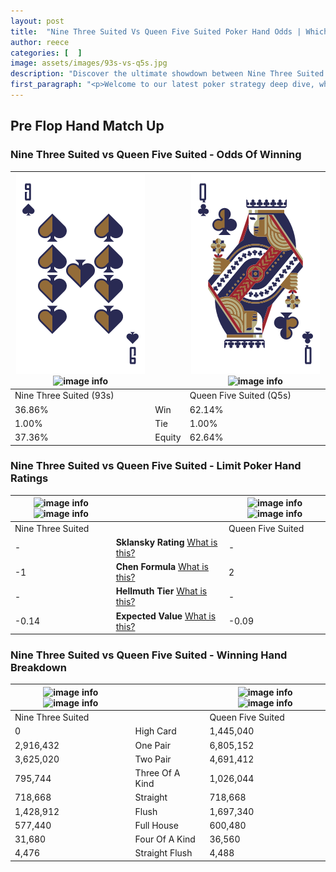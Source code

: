 ```yaml
---
layout: post
title:  "Nine Three Suited Vs Queen Five Suited Poker Hand Odds | Which Is The Better Hand In Poker? A Complete Guide"
author: reece
categories: [  ]
image: assets/images/93s-vs-q5s.jpg
description: "Discover the ultimate showdown between Nine Three Suited and Queen Five Suited in poker! Uncover the odds, strategies, and scenarios where one hand triumphs over the other. Get ready to up your poker game with this thrilling analysis."
first_paragraph: "<p>Welcome to our latest poker strategy deep dive, where we're pitting two distinct hands against each other in a high-stakes showdown: Nine Three Suited vs Queen Five Suited.</p><p>In the dynamic world of poker, every decision counts, and knowing which hand holds the upper hand is key to your success at the table.</p><p>In this article, we'll dissect these two hands, explore the scenarios where one dominates the other, and equip you with the knowledge to make strategic choices that can tip the odds in your favor.</p><p>Get ready to unravel the intriguing dynamics of these poker hands and elevate your game to new heights.</p>"
---
```




[comment]: # (sp0)

## Pre Flop Hand Match Up

<div class="table hand-ratings" markdown="1"> 



### Nine Three Suited vs Queen Five Suited - Odds Of Winning


    
| ![image info](assets/images/hand1/9.png) ![image info](assets/images/hand1/3s.png) |  | ![image info](assets/images/hand2/q.png) ![image info](assets/images/hand2/5s.png) |
| -------- | -------- | -------- |
| Nine Three Suited (93s) |  | Queen Five Suited (Q5s) |
| 36.86% | Win | 62.14% |
| 1.00% | Tie | 1.00% |
| 37.36% | Equity | 62.64% |




[comment]: # (sp1)



### Nine Three Suited vs Queen Five Suited - Limit Poker Hand Ratings


    
| ![image info](https://www.riverpairs.com/assets/images/hand1/9.png) ![image info](https://www.riverpairs.com/assets/images/hand1/3s.png) |  | ![image info](https://www.riverpairs.com/assets/images/hand2/q.png) ![image info](https://www.riverpairs.com/assets/images/hand2/5s.png) |
| -------- | -------- | -------- |
| Nine Three Suited |  | Queen Five Suited |
| - | **Sklansky Rating** [What is this?](/sklansky-rating-explained) | - |
| -1 | **Chen Formula** [What is this?](/chen-formula-explained) | 2 |
| - | **Hellmuth Tier** [What is this?](/Hellmuth-tier-explained) | - |
| -0.14 | **Expected Value** [What is this?](/expected-value-explained) | -0.09 |




[comment]: # (sp2)



### Nine Three Suited vs Queen Five Suited - Winning Hand Breakdown


    
| ![image info](https://www.riverpairs.com/assets/images/hand1/9.png) ![image info](https://www.riverpairs.com/assets/images/hand1/3s.png) |  | ![image info](https://www.riverpairs.com/assets/images/hand2/q.png) ![image info](https://www.riverpairs.com/assets/images/hand2/5s.png) |
| -------- | -------- | -------- |
| Nine Three Suited |  | Queen Five Suited |
| 0 | High Card | 1,445,040 |
| 2,916,432 | One Pair | 6,805,152 |
| 3,625,020 | Two Pair | 4,691,412 |
| 795,744 | Three Of A Kind | 1,026,044 |
| 718,668 | Straight | 718,668 |
| 1,428,912 | Flush | 1,697,340 |
| 577,440 | Full House | 600,480 |
| 31,680 | Four Of A Kind | 36,560 |
| 4,476 | Straight Flush | 4,488 |




[comment]: # (sp3)



</div>

[comment]: # (sp4)



[comment]: # (sp5)

